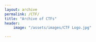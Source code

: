 ```yaml
---
layout: archive
permalink: /CTF/
title: "Archive of CTFs"
header:
	image: "/assets/images/CTF Logo.jpg" 

---
```

